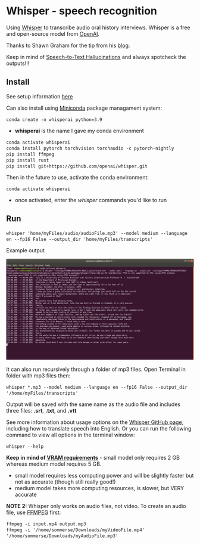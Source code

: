# Whisper - speech recognition
Using [Whisper](https://github.com/openai/whisper) to transcribe audio oral history interviews. Whisper is a free and open-source model from [OpenAI](https://openai.com/blog/whisper/).

Thanks to Shawn Graham for the tip from his [blog](https://electricarchaeology.ca/2022/09/22/whisper-from-openai-for-transcribing-audio/).

Keep in mind of [Speech-to-Text Hallucinations](https://www.science.org/content/article/ai-transcription-tools-hallucinate-too) and always spotcheck the outputs!!!

## Install
See setup information [here](https://github.com/openai/whisper#setup)

Can also install using [Miniconda](https://conda.io/projects/conda/en/stable/user-guide/install/index.html) package managament system:

```
conda create -n whisperai python=3.9
```
* **whisperai** is the name I gave my conda environment

```
conda activate whisperai
conda install pytorch torchvision torchaudio -c pytorch-nightly
pip install ffmpeg
pip install rust
pip install git+https://github.com/openai/whisper.git
```


Then in the future to use, activate the conda environment:

```
conda activate whisperai
```

* once activated, enter the *whisper* commands you'd like to run

## Run
```
whisper 'home/myFiles/audio/audioFile.mp3' --model medium --language en --fp16 False --output_dir 'home/myFiles/transcripts'
```

Example output

![Terminal window showing whisper output](/screenshots/screenshot_terminal-whisper.png)

It can also run recursively through a folder of mp3 files. Open Terminal in folder with mp3 files then:

```
whisper *.mp3 --model medium --language en --fp16 False --output_dir '/home/myFiles/transcripts'
``` 

Output will be saved with the same name as the audio file and includes three files: **.srt**, **.txt**, and **.vtt**

See more information about usage options on the [Whisper GitHub page](https://github.com/openai/whisper#available-models-and-languages), including how to translate speech into English. Or you can run the following command to view all options in the terminal window:

```
whisper --help
```

**Keep in mind of [VRAM requirements](https://github.com/openai/whisper#available-models-and-languages)** - small model only requires 2 GB whereas medium model requires 5 GB.
* small model requires less computing power and will be slightly faster but not as accurate (though still really good!)
* medium model takes more computing resources, is slower, but VERY accurate

**NOTE 2:** Whisper only works on audio files, not video. To create an audio file, use [FFMPEG](https://ffmpeg.org/) first:

```
ffmpeg -i input.mp4 output.mp3
ffmpeg -i '/home/sommerse/Downloads/myVideoFile.mp4' '/home/sommerse/Downloads/myAudioFile.mp3'
```